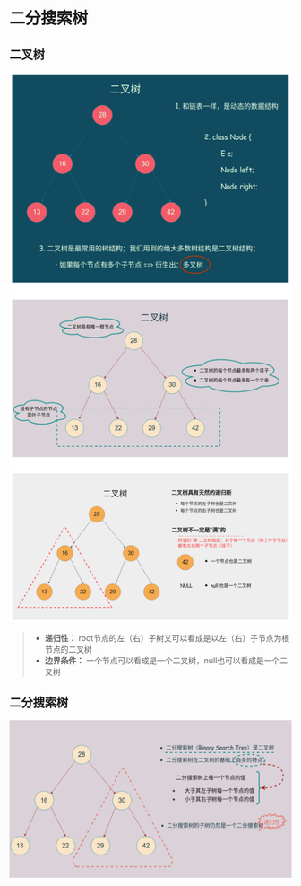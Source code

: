 # 二分搜索树

## 二叉树



![](img/image_2022-03-15-16-12-32.png)


> * **递归性：** root节点的左（右）子树又可以看成是以左（右）子节点为根节点的二叉树
> * **边界条件：** 一个节点可以看成是一个二叉树，null也可以看成是一个二叉树

## 二分搜索树

![](img/image_2022-03-15-16-44-07.png)


















































